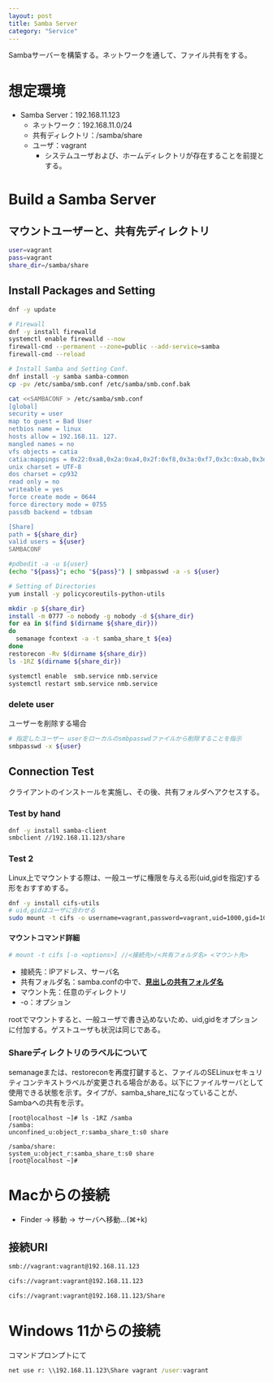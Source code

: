 ```yaml
---
layout: post
title: Samba Server
category: "Service"
---
```


Sambaサーバーを構築する。ネットワークを通して、ファイル共有をする。

# 想定環境

- Samba Server：192.168.11.123
    - ネットワーク：192.168.11.0/24
    - 共有ディレクトリ：/samba/share
    - ユーザ：vagrant
        - システムユーザおよび、ホームディレクトリが存在することを前提とする。

# Build a Samba Server

## マウントユーザーと、共有先ディレクトリ

```sh
user=vagrant
pass=vagrant
share_dir=/samba/share
```

## Install Packages and Setting

```sh
dnf -y update

# Firewall
dnf -y install firewalld
systemctl enable firewalld --now
firewall-cmd --permanent --zone=public --add-service=samba
firewall-cmd --reload

# Install Samba and Setting Conf.
dnf install -y samba samba-common
cp -pv /etc/samba/smb.conf /etc/samba/smb.conf.bak

cat <<SAMBACONF > /etc/samba/smb.conf
[global]
security = user
map to guest = Bad User
netbios name = linux
hosts allow = 192.168.11. 127.
mangled names = no
vfs objects = catia
catia:mappings = 0x22:0xa8,0x2a:0xa4,0x2f:0xf8,0x3a:0xf7,0x3c:0xab,0x3e:0xbb,0x3f:0xbf,0x5c:0xff,0x7c:0xa6
unix charset = UTF-8
dos charset = cp932
read only = no
writeable = yes
force create mode = 0644
force directory mode = 0755
passdb backend = tdbsam

[Share]
path = ${share_dir}
valid users = ${user}
SAMBACONF

#pdbedit -a -u ${user}
(echo "${pass}"; echo "${pass}") | smbpasswd -a -s ${user}

# Setting of Directories
yum install -y policycoreutils-python-utils

mkdir -p ${share_dir}
install -m 0777 -o nobody -g nobody -d ${share_dir}
for ea in $(find $(dirname ${share_dir}))
do
  semanage fcontext -a -t samba_share_t ${ea}
done
restorecon -Rv $(dirname ${share_dir})
ls -1RZ $(dirname ${share_dir})

systemctl enable  smb.service nmb.service
systemctl restart smb.service nmb.service
```

### delete user

ユーザーを削除する場合

```sh
# 指定したユーザー userをローカルのsmbpasswdファイルから削除することを指示
smbpasswd -x ${user}
```

## Connection Test

クライアントのインストールを実施し、その後、共有フォルダへアクセスする。

### Test by hand

```sh
dnf -y install samba-client
smbclient //192.168.11.123/share
```

### Test 2

Linux上でマウントする際は、一般ユーザに権限を与える形(uid,gidを指定)する形をおすすめする。

```sh
dnf -y install cifs-utils
# uid,gidはユーザに合わせる
sudo mount -t cifs -o username=vagrant,password=vagrant,uid=1000,gid=1000 '//192.168.11.123/Share' /media ; echo $?
```

#### マウントコマンド詳細

```sh
# mount -t cifs [-o <options>] //<接続先>/<共有フォルダ名> <マウント先>
```

- 接続先：IPアドレス、サーバ名
- 共有フォルダ名：samba.confの中で、**<u>見出しの共有フォルダ名</u>**
- マウント先：任意のディレクトリ
- -o：オプション

rootでマウントすると、一般ユーザで書き込めないため、uid,gidをオプションに付加する。ゲストユーザも状況は同じである。

### Shareディレクトリのラベルについて

semanageまたは、restoreconを再度打鍵すると、ファイルのSELinuxセキュリティコンテキストラベルが変更される場合がある。以下にファイルサーバとして使用できる状態を示す。タイプが、samba_share_tになっていることが、Sambaへの共有を示す。

```
[root@localhost ~]# ls -1RZ /samba
/samba:
unconfined_u:object_r:samba_share_t:s0 share

/samba/share:
system_u:object_r:samba_share_t:s0 share
[root@localhost ~]# 
```

# Macからの接続

- Finder -> 移動 -> サーバへ移動...(⌘+k)

## 接続URI

```sh
smb://vagrant:vagrant@192.168.11.123
```

```sh
cifs://vagrant:vagrant@192.168.11.123
```

```sh
cifs://vagrant:vagrant@192.168.11.123/Share
```

# Windows 11からの接続

コマンドプロンプトにて

```bat
net use r: \\192.168.11.123\Share vagrant /user:vagrant
```
